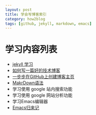 ```yaml
---
layout: post
title: 学会写博客索引
category: how2blog
tags: [github, jekyll, markdown, emacs]
---
```


# 学习内容列表

* [jekyll 学习](/2015/06/07/jekyll-study)
* [如何写一篇好的技术博客](http://rock3.info/blog/2013/11/26/%E5%A6%82%E4%BD%95%E5%86%99%E4%B8%80%E7%AF%87%E5%A5%BD%E7%9A%84%E6%8A%80%E6%9C%AF%E5%8D%9A%E5%AE%A2/)
* [一步步在GitHub上创建博客主页](http://www.pchou.info/web-build/2013/01/03/build-github-blog-page-01.html)
* [MakrDown语法](http://www.ituring.com.cn/article/775)
* 学习使用 google 站内搜索功能
* 学习使用 google 网站分析功能
* 学习Emacs编辑器
* [Emacs归来记](http://blog.jamespan.me/2015/04/05/the-return-of-the-emacs)
